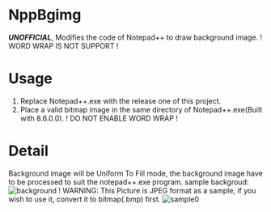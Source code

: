 # NppBgimg
***UNOFFICIAL***, Modifies the code of Notepad++ to draw background image. 
! WORD WRAP IS NOT SUPPORT ! 

# Usage
1. Replace Notepad++.exe with the release one of this project. 
2. Place a valid bitmap image in the same directory of Notepad++.exe(Built with 8.6.0.0). ! DO NOT ENABLE WORD WRAP ! 

# Detail
Background image will be Uniform To Fill mode, the background image have to be processed to suit the notepad++.exe program. 
sample backgroud:![background](https://github.com/vpurana/NppBgimg/assets/69775280/d68f75fd-15f3-4c91-9b89-7575e8efd571) ! WARNING: This Picture is JPEG format as a sample, if you wish to use it, convert it to bitmap(.bmp) first.
![sample0](https://github.com/vpurana/NppBgimg/assets/69775280/f25a7772-ffdb-4ae5-aa34-6e38fb23884f)
